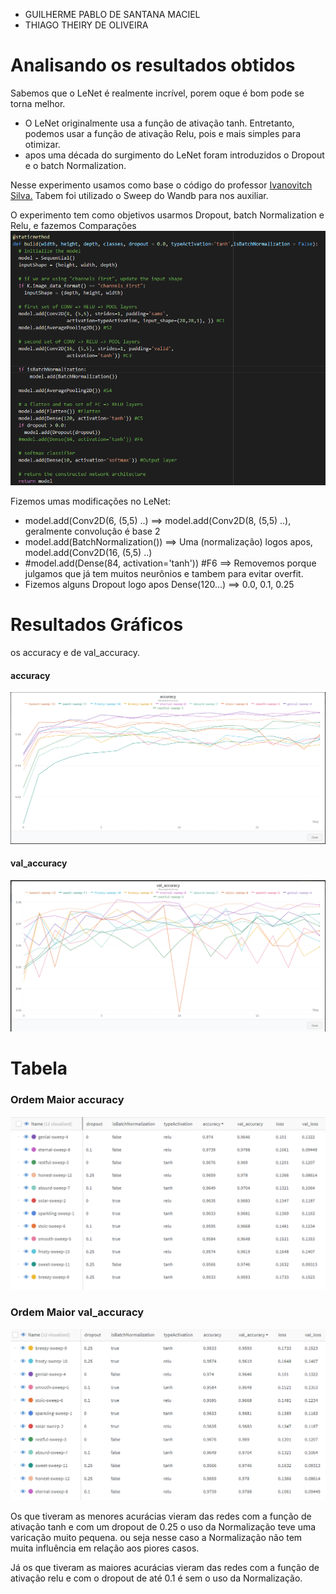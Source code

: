 * GUILHERME PABLO DE SANTANA MACIEL
* THIAGO THEIRY DE OLIVEIRA

# Analisando os resultados obtidos

Sabemos que o LeNet é realmente incrível, porem oque é bom pode se torna melhor.


* O LeNet originalmente usa a função de ativação tanh. Entretanto, podemos usar a função de ativação Relu, pois e mais simples para otimizar.
* apos uma década do surgimento do LeNet foram introduzidos o Dropout e o batch Normalization.

Nesse experimento usamos como base o código do professor [Ivanovitch Silva.](https://github.com/ivanovitchm/embedded.ai/blob/main/lessons/week_08/LeNet.ipynb) Tabem foi utilizado o Sweep do Wandb para nos auxiliar.

O experimento tem como objetivos usarmos Dropout, batch Normalization e Relu, e fazemos Comparações
![fileOne](https://github.com/PabloSanttana/IA-EMBARCADA/blob/main/lessons/week_08/imgs/Captura%20de%20tela%202022-11-09%20223428.png)

Fizemos umas modificações no LeNet:
*  model.add(Conv2D(6, (5,5) ..) ==> model.add(Conv2D(8, (5,5) ..), geralmente convoluçâo é base 2
*  model.add(BatchNormalization()) ==> Uma (normalização) logos apos, model.add(Conv2D(16, (5,5) ..)
* #model.add(Dense(84, activation='tanh')) #F6 ==> Removemos porque julgamos que já tem muitos neurônios e tambem para evitar overfit.
* Fizemos alguns Dropout logo apos Dense(120...) ==> 0.0, 0.1, 0.25

# Resultados Gráficos
 os accuracy e de val_accuracy.
 
 #### accuracy
 ![fileOne](https://github.com/PabloSanttana/IA-EMBARCADA/blob/main/lessons/week_08/imgs/accuracy.png)
 
  #### val_accuracy
 ![fileOne](https://github.com/PabloSanttana/IA-EMBARCADA/blob/main/lessons/week_08/imgs/val_accuracy.png)

# Tabela

### Ordem Maior accuracy
![fileOne](https://github.com/PabloSanttana/IA-EMBARCADA/blob/main/lessons/week_08/imgs/Captura%20de%20tela%202022-11-09%20232322.png)

### Ordem Maior val_accuracy
![fileOne](https://github.com/PabloSanttana/IA-EMBARCADA/blob/main/lessons/week_08/imgs/Captura%20de%20tela%202022-11-09%20232612.png)



Os que tiveram as menores acurácias vieram das redes com a  função de ativação tanh e com um dropout de 0.25 o uso da Normalização teve uma varicação muito pequena. ou seja nesse caso a Normalização  não tem muita influência em relação aos piores casos.

Já os que tiveram as maiores acurácias  vieram das redes com a  função de ativação relu e com o dropout de até 0.1 é sem o uso da Normalização.

